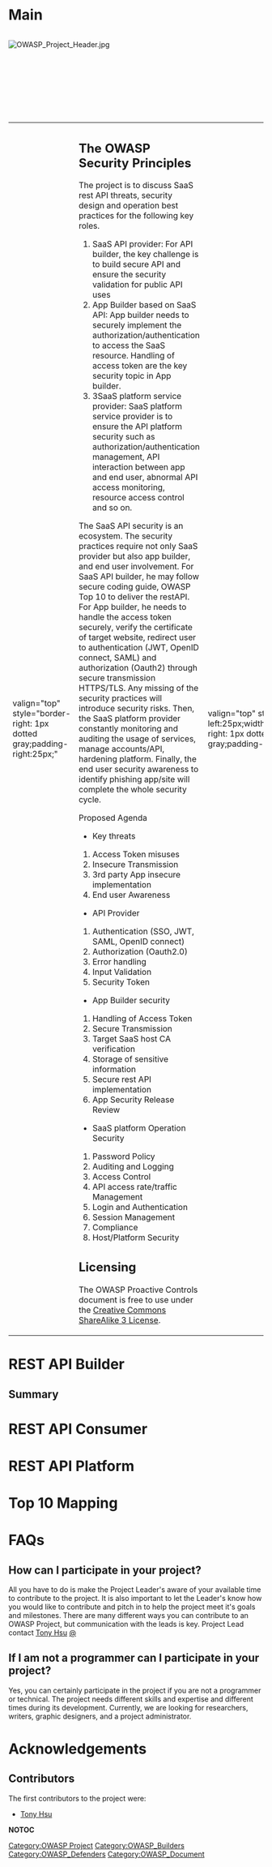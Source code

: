 # Main

<div style="width:100%;height:160px;border:0,margin:0;overflow: hidden;">

![OWASP_Project_Header.jpg](OWASP_Project_Header.jpg
"OWASP_Project_Header.jpg")

</div>

<table>
<tbody>
<tr class="odd">
<td><p>valign="top" style="border-right: 1px dotted gray;padding-right:25px;"</p></td>
<td><h2 id="the_owasp_security_principles">The OWASP Security Principles</h2>
<p>The project is to discuss SaaS rest API threats, security design and operation best practices for the following key roles.</p>
<ol>
<li>SaaS API provider: For API builder, the key challenge is to build secure API and ensure the security validation for public API uses</li>
<li>App Builder based on SaaS API: App builder needs to securely implement the authorization/authentication to access the SaaS resource. Handling of access token are the key security topic in App builder.</li>
<li>3SaaS platform service provider: SaaS platform service provider is to ensure the API platform security such as authorization/authentication management, API interaction between app and end user, abnormal API access monitoring, resource access control and so on.</li>
</ol>
<p>The SaaS API security is an ecosystem. The security practices require not only SaaS provider but also app builder, and end user involvement. For SaaS API builder, he may follow secure coding guide, OWASP Top 10 to deliver the restAPI. For App builder, he needs to handle the access token securely, verify the certificate of target website, redirect user to authentication (JWT, OpenID connect, SAML) and authorization (Oauth2) through secure transmission HTTPS/TLS. Any missing of the security practices will introduce security risks. Then, the SaaS platform provider constantly monitoring and auditing the usage of services, manage accounts/API, hardening platform. Finally, the end user security awareness to identify phishing app/site will complete the whole security cycle.</p>
<p>Proposed Agenda</p>
<ul>
<li>Key threats</li>
</ul>
<ol>
<li>Access Token misuses</li>
<li>Insecure Transmission</li>
<li>3rd party App insecure implementation</li>
<li>End user Awareness</li>
</ol>
<ul>
<li>API Provider</li>
</ul>
<ol>
<li>Authentication (SSO, JWT, SAML, OpenID connect)</li>
<li>Authorization (Oauth2.0)</li>
<li>Error handling</li>
<li>Input Validation</li>
<li>Security Token</li>
</ol>
<ul>
<li>App Builder security</li>
</ul>
<ol>
<li>Handling of Access Token</li>
<li>Secure Transmission</li>
<li>Target SaaS host CA verification</li>
<li>Storage of sensitive information</li>
<li>Secure rest API implementation</li>
<li>App Security Release Review</li>
</ol>
<ul>
<li>SaaS platform Operation Security</li>
</ul>
<ol>
<li>Password Policy</li>
<li>Auditing and Logging</li>
<li>Access Control</li>
<li>API access rate/traffic Management</li>
<li>Login and Authentication</li>
<li>Session Management</li>
<li>Compliance</li>
<li>Host/Platform Security</li>
</ol>
<h2 id="licensing">Licensing</h2>
<p>The OWASP Proactive Controls document is free to use under the <a href="https://creativecommons.org/licenses/by-sa/3.0/us/">Creative Commons ShareAlike 3 License</a>.</p></td>
<td><p>valign="top" style="padding-left:25px;width:200px;border-right: 1px dotted gray;padding-right:25px;"</p></td>
<td><h2 id="what_is_owasp_security_principles_project">What is OWASP Security Principles Project?</h2>
<p>The end goal is to identify, cite, and document the fundamental principles of Rest API security in terms of API builder, SaaS platform provider, and API consumer/builder.</p>
<p>This document should be as a guide to security technical architects, API builder and SaaS platform API provider outlining the fundamental principles of security.</p>
<h2 id="presentation">Presentation</h2>
<p><span style="color:#ff0000"></p>
<ul>
<li>To be updated</li>
</ul>
<p></span></p>
<h2 id="project_leader">Project Leader</h2>
<ul>
<li><a href="https://www.owasp.org/index.php/User:Tony_Hsu_HsiangChih">Tony Hsu</a> <a href="mailto:hsiang_chih@yahoo.com">@</a></li>
</ul>
<h2 id="key_contributors">Key Contributors</h2>
<h2 id="related_projects">Related Projects</h2>
<ul>
<li><a href="OWASP_Top_Ten_Project" title="wikilink">OWASP Top Ten Project</a></li>
<li><a href="Cheat_Sheets" title="wikilink">Cheat Sheets</a></li>
<li><a href="REST_Security_Cheat_Sheet" title="wikilink">REST Security Cheat Sheet</a></li>
</ul></td>
<td><p>valign="top" style="padding-left:25px;width:200px;"</p></td>
<td><h2 id="quick_download">Quick Download</h2>
<p><span style="color:#ff0000"></p>
<p><code>   To be updated</code></p>
<p></span></p>
<h2 id="news_and_events">News and Events</h2>
<ul>
<li>[June 2016] Project Initiated. Call for Contributors.</li>
</ul>
<h2 id="classifications">Classifications</h2>
<table>
<tbody>
<tr class="odd">
<td><p>align="center" valign="top" width="50%" rowspan="2"</p></td>
<td><figure>
<img src="New_projects.png" title="New_projects.png" alt="New_projects.png" width="100" /><figcaption>New_projects.png</figcaption>
</figure></td>
<td><p>align="center" valign="top" width="50%"</p></td>
<td><figure>
<img src="Owasp-builders-small.png" title="Owasp-builders-small.png" alt="Owasp-builders-small.png" /><figcaption>Owasp-builders-small.png</figcaption>
</figure></td>
</tr>
<tr class="even">
<td><p>align="center" valign="top" width="50%"</p></td>
<td><figure>
<img src="Owasp-defenders-small.png" title="Owasp-defenders-small.png" alt="Owasp-defenders-small.png" /><figcaption>Owasp-defenders-small.png</figcaption>
</figure></td>
<td></td>
<td></td>
</tr>
<tr class="odd">
<td><p>colspan="2" align="center"</p></td>
<td><figure>
<img src="Cc-button-y-sa-small.png" title="Cc-button-y-sa-small.png" alt="Cc-button-y-sa-small.png" /><figcaption>Cc-button-y-sa-small.png</figcaption>
</figure></td>
<td></td>
<td></td>
</tr>
<tr class="even">
<td><p>colspan="2" align="center"</p></td>
<td><figure>
<img src="Project_Type_Files_DOC.jpg" title="Project_Type_Files_DOC.jpg" alt="Project_Type_Files_DOC.jpg" /><figcaption>Project_Type_Files_DOC.jpg</figcaption>
</figure></td>
<td></td>
<td></td>
</tr>
</tbody>
</table></td>
</tr>
</tbody>
</table>

# REST API Builder

## Summary

# REST API Consumer

# REST API Platform

# Top 10 Mapping

# FAQs

## How can I participate in your project?

All you have to do is make the Project Leader's aware of your available
time to contribute to the project. It is also important to let the
Leader's know how you would like to contribute and pitch in to help the
project meet it's goals and milestones. There are many different ways
you can contribute to an OWASP Project, but communication with the leads
is key. Project Lead contact [Tony
Hsu](https://www.owasp.org/index.php/User:Tony_Hsu_HsiangChih)
[@](mailto:hsiang_chih@yahoo.com)

## If I am not a programmer can I participate in your project?

Yes, you can certainly participate in the project if you are not a
programmer or technical. The project needs different skills and
expertise and different times during its development. Currently, we are
looking for researchers, writers, graphic designers, and a project
administrator.

# Acknowledgements

## Contributors

The first contributors to the project were:

  - [Tony Hsu](https://www.owasp.org/index.php/User:Tony_Hsu_HsiangChih)

__NOTOC__ <headertabs />

[Category:OWASP Project](Category:OWASP_Project "wikilink")
[Category:OWASP_Builders](Category:OWASP_Builders "wikilink")
[Category:OWASP_Defenders](Category:OWASP_Defenders "wikilink")
[Category:OWASP_Document](Category:OWASP_Document "wikilink")